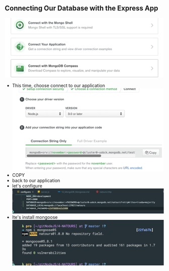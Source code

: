 ## Connecting Our Database with the Express App
![](img/2019-12-20-09-30-23.png)
- This time, choose connect to our application
![](img/2019-12-20-09-31-12.png)
- COPY
- back to our application
- let's configure
![](img/2019-12-20-09-35-50.png)
- lte's install mongoose
![](img/2019-12-20-09-36-49.png)
